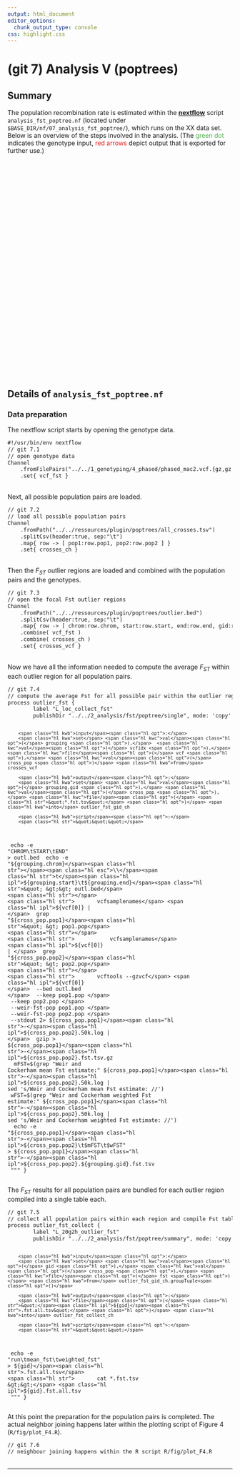 ```yaml
---
output: html_document
editor_options:
  chunk_output_type: console
css: highlight.css
---
```







# (git 7) Analysis V (poptrees)

## Summary

The population recombination rate is estimated within the [**nextflow**](https://www.nextflow.io/) script `analysis_fst_poptree.nf` (located under `$BASE_DIR/nf/07_analysis_fst_poptree/`), which runs on the XX data set.
Below is an overview of the steps involved in the analysis.
(The <span style="color:#4DAF4A">green dot</span> indicates the genotype input, <span style="color:#E41A1C">red arrows</span> depict output that is exported for further use.)

<div style="max-width:500px; margin:auto;">
<!--html_preserve--><div id="htmlwidget-3a09e045c421c22302cb" style="width:672px;height:480px;" class="girafe html-widget"></div>
<script type="application/json" data-for="htmlwidget-3a09e045c421c22302cb">{"x":{"html":"<?xml version=\"1.0\" encoding=\"UTF-8\"?>\n<svg xmlns=\"http://www.w3.org/2000/svg\" xmlns:xlink=\"http://www.w3.org/1999/xlink\" id=\"svg_dfe89008-292b-44b5-90fe-73cbe2a5992d\" viewBox=\"0 0 864.00 648.00\">\n  <g>\n    <defs>\n      <clipPath id=\"svg_dfe89008-292b-44b5-90fe-73cbe2a5992d_cl_1\">\n        <rect x=\"0.00\" y=\"0.00\" width=\"864.00\" height=\"648.00\"/>\n      <\/clipPath>\n    <\/defs>\n    <rect x=\"0.00\" y=\"0.00\" width=\"864.00\" height=\"648.00\" id=\"svg_dfe89008-292b-44b5-90fe-73cbe2a5992d_el_1\" clip-path=\"url(#svg_dfe89008-292b-44b5-90fe-73cbe2a5992d_cl_1)\" fill=\"#FFFFFF\" fill-opacity=\"1\" stroke-width=\"0.75\" stroke=\"#FFFFFF\" stroke-opacity=\"1\" stroke-linejoin=\"round\" stroke-linecap=\"round\"/>\n    <defs>\n      <clipPath id=\"svg_dfe89008-292b-44b5-90fe-73cbe2a5992d_cl_2\">\n        <rect x=\"0.00\" y=\"0.00\" width=\"864.00\" height=\"648.00\"/>\n      <\/clipPath>\n    <\/defs>\n    <g clip-path=\"url(#svg_dfe89008-292b-44b5-90fe-73cbe2a5992d_cl_2)\">\n      <text x=\"327.63\" y=\"433.35\" id=\"svg_dfe89008-292b-44b5-90fe-73cbe2a5992d_el_2\" font-size=\"225.00pt\" font-weight=\"bold\" fill=\"#E0E0E0\" fill-opacity=\"1\" font-family=\"DejaVu Sans\">7<\/text>\n    <\/g>\n    <polyline points=\"81.43,342.65 81.58,342.68 82.90,342.99 84.21,343.30 85.53,343.60 86.85,343.91 88.17,344.22 89.49,344.53 90.81,344.84 92.12,345.14 93.44,345.45 94.76,345.76 96.08,346.07 97.40,346.37 98.71,346.68 100.03,346.99 101.35,347.30 102.67,347.61 103.99,347.91 105.30,348.22 106.62,348.53 107.94,348.84 109.26,349.15 110.58,349.45 111.90,349.76 113.21,350.07 114.53,350.38 115.85,350.68 117.17,350.99 118.49,351.30 119.80,351.61 121.12,351.92 122.44,352.22 123.76,352.53 125.08,352.84 126.40,353.15 127.71,353.46 129.03,353.76 130.35,354.07 131.67,354.38 132.99,354.69 134.30,354.99 135.62,355.30 136.94,355.61 138.26,355.92 139.58,356.23 140.89,356.53 142.21,356.84 143.53,357.15 144.85,357.46 146.17,357.76 147.49,358.07 148.80,358.38 150.12,358.69 151.44,359.00 152.76,359.30 154.08,359.61 155.39,359.92 156.71,360.23 158.03,360.54 159.35,360.84 160.67,361.15 161.99,361.46 163.30,361.77 164.62,362.07 165.94,362.38 167.26,362.69 168.58,363.00 169.89,363.31 171.21,363.61 172.53,363.92 173.85,364.23 175.17,364.54 176.48,364.85 177.80,365.15 179.12,365.46 180.44,365.77 181.76,366.08 183.08,366.38 184.39,366.69 185.71,367.00 187.03,367.31 188.35,367.62 189.67,367.92 190.98,368.23 192.30,368.54 193.62,368.85 194.94,369.15 196.26,369.46 196.40,369.50\" id=\"svg_dfe89008-292b-44b5-90fe-73cbe2a5992d_el_3\" clip-path=\"url(#svg_dfe89008-292b-44b5-90fe-73cbe2a5992d_cl_2)\" fill=\"none\" stroke-width=\"1.06698\" stroke=\"#000000\" stroke-opacity=\"1\" stroke-linejoin=\"round\" stroke-linecap=\"butt\"/>\n    <polygon points=\"194.50,370.08 196.40,369.50 194.95,368.13\" id=\"svg_dfe89008-292b-44b5-90fe-73cbe2a5992d_el_4\" clip-path=\"url(#svg_dfe89008-292b-44b5-90fe-73cbe2a5992d_cl_2)\" fill=\"#000000\" fill-opacity=\"1\" stroke-width=\"1.06698\" stroke=\"#000000\" stroke-opacity=\"1\" stroke-linejoin=\"round\" stroke-linecap=\"butt\"/>\n    <polyline points=\"454.93,321.53 456.10,321.63 457.40,321.74 458.71,321.85 460.01,321.96 461.31,322.07 462.61,322.18 463.91,322.30 465.21,322.41 466.52,322.52 467.82,322.63 469.12,322.74 470.42,322.85 471.72,322.96 473.02,323.07 474.32,323.18 475.63,323.29 476.93,323.40 478.23,323.51 479.53,323.62 480.83,323.73 482.13,323.84 483.44,323.95 484.74,324.07 486.04,324.18 487.34,324.29 488.64,324.40 489.94,324.51 491.25,324.62 492.55,324.73 493.85,324.84 495.15,324.95 496.45,325.06 497.75,325.17 499.06,325.28 500.36,325.39 501.66,325.50 502.96,325.61 504.26,325.72 505.56,325.83 506.87,325.95 508.17,326.06 509.47,326.17 510.77,326.28 512.07,326.39 513.37,326.50 514.68,326.61 515.98,326.72 517.28,326.83 518.58,326.94 519.88,327.05 521.18,327.16 522.49,327.27 523.79,327.38 525.09,327.49 526.39,327.60 527.69,327.72 528.99,327.83 530.30,327.94 531.60,328.05 532.90,328.16 534.20,328.27 535.50,328.38 536.80,328.49 538.11,328.60 539.41,328.71 540.71,328.82 542.01,328.93 543.31,329.04 544.61,329.15 545.92,329.26 547.22,329.37 548.52,329.49 549.82,329.60 551.12,329.71 552.42,329.82 553.73,329.93 555.03,330.04 556.33,330.15 557.63,330.26 558.93,330.37 560.23,330.48 561.54,330.59 562.84,330.70 564.14,330.81 565.44,330.92 566.74,331.03 567.91,331.13\" id=\"svg_dfe89008-292b-44b5-90fe-73cbe2a5992d_el_5\" clip-path=\"url(#svg_dfe89008-292b-44b5-90fe-73cbe2a5992d_cl_2)\" fill=\"none\" stroke-width=\"1.06698\" stroke=\"#E41A1C\" stroke-opacity=\"1\" stroke-linejoin=\"round\" stroke-linecap=\"butt\"/>\n    <polygon points=\"566.11,331.98 567.91,331.13 566.28,329.99\" id=\"svg_dfe89008-292b-44b5-90fe-73cbe2a5992d_el_6\" clip-path=\"url(#svg_dfe89008-292b-44b5-90fe-73cbe2a5992d_cl_2)\" fill=\"#E41A1C\" fill-opacity=\"1\" stroke-width=\"1.06698\" stroke=\"#E41A1C\" stroke-opacity=\"1\" stroke-linejoin=\"round\" stroke-linecap=\"butt\"/>\n    <polyline points=\"583.80,332.36 584.72,332.42 585.99,332.51 587.25,332.60 588.52,332.68 589.79,332.77 591.05,332.86 592.32,332.95 593.59,333.04 594.85,333.12 596.12,333.21 597.39,333.30 598.65,333.39 599.92,333.47 601.19,333.56 602.45,333.65 603.72,333.74 604.98,333.82 606.25,333.91 607.52,334.00 608.78,334.09 610.05,334.18 611.32,334.26 612.58,334.35 613.85,334.44 615.12,334.53 616.38,334.61 617.65,334.70 618.92,334.79 620.18,334.88 621.45,334.96 622.72,335.05 623.98,335.14 625.25,335.23 626.52,335.31 627.78,335.40 629.05,335.49 630.32,335.58 631.58,335.67 632.85,335.75 634.12,335.84 635.38,335.93 636.65,336.02 637.92,336.10 639.18,336.19 640.45,336.28 641.72,336.37 642.98,336.45 644.25,336.54 645.52,336.63 646.78,336.72 648.05,336.81 649.32,336.89 650.58,336.98 651.85,337.07 653.11,337.16 654.38,337.24 655.65,337.33 656.91,337.42 658.18,337.51 659.45,337.59 660.71,337.68 661.98,337.77 663.25,337.86 664.51,337.94 665.78,338.03 667.05,338.12 668.31,338.21 669.58,338.30 670.85,338.38 672.11,338.47 673.38,338.56 674.65,338.65 675.91,338.73 677.18,338.82 678.45,338.91 679.71,339.00 680.98,339.08 682.25,339.17 683.51,339.26 684.78,339.35 686.05,339.44 687.31,339.52 688.58,339.61 689.85,339.70 691.11,339.79 692.38,339.87 693.29,339.94\" id=\"svg_dfe89008-292b-44b5-90fe-73cbe2a5992d_el_7\" clip-path=\"url(#svg_dfe89008-292b-44b5-90fe-73cbe2a5992d_cl_2)\" fill=\"none\" stroke-width=\"1.06698\" stroke=\"#000000\" stroke-opacity=\"1\" stroke-linejoin=\"round\" stroke-linecap=\"butt\"/>\n    <polygon points=\"691.50,340.81 693.29,339.94 691.64,338.82\" id=\"svg_dfe89008-292b-44b5-90fe-73cbe2a5992d_el_8\" clip-path=\"url(#svg_dfe89008-292b-44b5-90fe-73cbe2a5992d_cl_2)\" fill=\"#000000\" fill-opacity=\"1\" stroke-width=\"1.06698\" stroke=\"#000000\" stroke-opacity=\"1\" stroke-linejoin=\"round\" stroke-linecap=\"butt\"/>\n    <polyline points=\"709.20,340.97 709.98,341.02 711.22,341.10 712.47,341.17 713.72,341.25 714.97,341.33 716.21,341.40 717.46,341.48 718.71,341.56 719.95,341.63 721.20,341.71 722.45,341.78 723.70,341.86 724.94,341.94 726.19,342.01 727.44,342.09 728.69,342.17 729.93,342.24 731.18,342.32 732.43,342.39 733.67,342.47 734.92,342.55 736.17,342.62 737.42,342.70 738.66,342.78 739.91,342.85 741.16,342.93 742.41,343.00 743.65,343.08 744.90,343.16 746.15,343.23 747.39,343.31 748.64,343.39 749.89,343.46 751.14,343.54 752.38,343.61 753.63,343.69 754.88,343.77 756.13,343.84 757.37,343.92 758.62,344.00 759.87,344.07 761.12,344.15 762.36,344.22 763.61,344.30 764.86,344.38 766.10,344.45 767.35,344.53 768.60,344.61 769.85,344.68 771.09,344.76 772.34,344.83 773.59,344.91 774.84,344.99 776.08,345.06 777.33,345.14 778.58,345.22 779.82,345.29 781.07,345.37 782.32,345.45 783.57,345.52 784.81,345.60 786.06,345.67 787.31,345.75 788.56,345.83 789.80,345.90 791.05,345.98 792.30,346.06 793.54,346.13 794.79,346.21 796.04,346.28 797.29,346.36 798.53,346.44 799.78,346.51 801.03,346.59 802.28,346.67 803.52,346.74 804.77,346.82 806.02,346.89 807.27,346.97 808.51,347.05 809.76,347.12 811.01,347.20 812.25,347.28 813.50,347.35 814.75,347.43 816.00,347.50 816.77,347.55\" id=\"svg_dfe89008-292b-44b5-90fe-73cbe2a5992d_el_9\" clip-path=\"url(#svg_dfe89008-292b-44b5-90fe-73cbe2a5992d_cl_2)\" fill=\"none\" stroke-width=\"1.06698\" stroke=\"#E41A1C\" stroke-opacity=\"1\" stroke-linejoin=\"round\" stroke-linecap=\"butt\"/>\n    <polygon points=\"814.99,348.44 816.77,347.55 815.11,346.45\" id=\"svg_dfe89008-292b-44b5-90fe-73cbe2a5992d_el_10\" clip-path=\"url(#svg_dfe89008-292b-44b5-90fe-73cbe2a5992d_cl_2)\" fill=\"#E41A1C\" fill-opacity=\"1\" stroke-width=\"1.06698\" stroke=\"#E41A1C\" stroke-opacity=\"1\" stroke-linejoin=\"round\" stroke-linecap=\"butt\"/>\n    <polyline points=\"215.40,36.82 215.59,37.28 215.95,38.15 216.31,39.02 216.67,39.89 217.03,40.76 217.39,41.63 217.75,42.50 218.11,43.37 218.47,44.23 218.83,45.10 219.19,45.97 219.55,46.84 219.91,47.71 220.27,48.58 220.63,49.45 220.99,50.32 221.35,51.19 221.71,52.06 222.07,52.93 222.43,53.80 222.79,54.67 223.15,55.54 223.50,56.41 223.86,57.28 224.22,58.15 224.58,59.02 224.94,59.88 225.30,60.75 225.66,61.62 226.02,62.49 226.38,63.36 226.74,64.23 227.10,65.10 227.46,65.97 227.82,66.84 228.18,67.71 228.54,68.58 228.90,69.45 229.26,70.32 229.62,71.19 229.98,72.06 230.34,72.93 230.70,73.80 231.06,74.66 231.42,75.53 231.78,76.40 232.14,77.27 232.50,78.14 232.86,79.01 233.22,79.88 233.58,80.75 233.94,81.62 234.30,82.49 234.65,83.36 235.01,84.23 235.37,85.10 235.73,85.97 236.09,86.84 236.45,87.71 236.81,88.58 237.17,89.45 237.53,90.31 237.89,91.18 238.25,92.05 238.61,92.92 238.97,93.79 239.33,94.66 239.69,95.53 240.05,96.40 240.41,97.27 240.77,98.14 241.13,99.01 241.49,99.88 241.85,100.75 242.21,101.62 242.57,102.49 242.93,103.36 243.29,104.23 243.65,105.10 244.01,105.96 244.37,106.83 244.73,107.70 244.92,108.16\" id=\"svg_dfe89008-292b-44b5-90fe-73cbe2a5992d_el_11\" clip-path=\"url(#svg_dfe89008-292b-44b5-90fe-73cbe2a5992d_cl_2)\" fill=\"none\" stroke-width=\"1.06698\" stroke=\"#000000\" stroke-opacity=\"1\" stroke-linejoin=\"round\" stroke-linecap=\"butt\"/>\n    <polygon points=\"243.34,106.95 244.92,108.16 245.18,106.19\" id=\"svg_dfe89008-292b-44b5-90fe-73cbe2a5992d_el_12\" clip-path=\"url(#svg_dfe89008-292b-44b5-90fe-73cbe2a5992d_cl_2)\" fill=\"#000000\" fill-opacity=\"1\" stroke-width=\"1.06698\" stroke=\"#000000\" stroke-opacity=\"1\" stroke-linejoin=\"round\" stroke-linecap=\"butt\"/>\n    <polyline points=\"250.68,123.02 250.93,123.71 251.26,124.62 251.59,125.53 251.92,126.44 252.25,127.35 252.58,128.26 252.91,129.17 253.24,130.08 253.57,130.99 253.90,131.90 254.23,132.81 254.56,133.72 254.88,134.63 255.21,135.54 255.54,136.45 255.87,137.35 256.20,138.26 256.53,139.17 256.86,140.08 257.19,140.99 257.52,141.90 257.85,142.81 258.18,143.72 258.51,144.63 258.84,145.54 259.17,146.45 259.50,147.36 259.83,148.27 260.16,149.18 260.49,150.09 260.82,151.00 261.15,151.91 261.48,152.82 261.81,153.72 262.14,154.63 262.47,155.54 262.80,156.45 263.13,157.36 263.46,158.27 263.78,159.18 264.11,160.09 264.44,161.00 264.77,161.91 265.10,162.82 265.43,163.73 265.76,164.64 266.09,165.55 266.42,166.46 266.75,167.37 267.08,168.28 267.41,169.19 267.74,170.09 268.07,171.00 268.40,171.91 268.73,172.82 269.06,173.73 269.39,174.64 269.72,175.55 270.05,176.46 270.38,177.37 270.71,178.28 271.04,179.19 271.37,180.10 271.70,181.01 272.03,181.92 272.35,182.83 272.68,183.74 273.01,184.65 273.34,185.56 273.67,186.46 274.00,187.37 274.33,188.28 274.66,189.19 274.99,190.10 275.32,191.01 275.65,191.92 275.98,192.83 276.31,193.74 276.64,194.65 276.97,195.56 277.30,196.47 277.63,197.38 277.88,198.07\" id=\"svg_dfe89008-292b-44b5-90fe-73cbe2a5992d_el_13\" clip-path=\"url(#svg_dfe89008-292b-44b5-90fe-73cbe2a5992d_cl_2)\" fill=\"none\" stroke-width=\"1.06698\" stroke=\"#000000\" stroke-opacity=\"1\" stroke-linejoin=\"round\" stroke-linecap=\"butt\"/>\n    <polygon points=\"276.35,196.79 277.88,198.07 278.23,196.11\" id=\"svg_dfe89008-292b-44b5-90fe-73cbe2a5992d_el_14\" clip-path=\"url(#svg_dfe89008-292b-44b5-90fe-73cbe2a5992d_cl_2)\" fill=\"#000000\" fill-opacity=\"1\" stroke-width=\"1.06698\" stroke=\"#000000\" stroke-opacity=\"1\" stroke-linejoin=\"round\" stroke-linecap=\"butt\"/>\n    <polyline points=\"282.94,213.18 283.02,213.46 283.32,214.44 283.63,215.43 283.93,216.42 284.23,217.40 284.54,218.39 284.84,219.38 285.14,220.36 285.45,221.35 285.75,222.34 286.05,223.32 286.36,224.31 286.66,225.30 286.96,226.28 287.27,227.27 287.57,228.26 287.87,229.24 288.18,230.23 288.48,231.22 288.78,232.20 289.09,233.19 289.39,234.18 289.69,235.16 290.00,236.15 290.30,237.14 290.60,238.12 290.91,239.11 291.21,240.10 291.51,241.08 291.82,242.07 292.12,243.06 292.42,244.04 292.73,245.03 293.03,246.02 293.33,247.00 293.64,247.99 293.94,248.98 294.24,249.96 294.54,250.95 294.85,251.94 295.15,252.92 295.45,253.91 295.76,254.90 296.06,255.88 296.36,256.87 296.67,257.86 296.97,258.84 297.27,259.83 297.58,260.82 297.88,261.80 298.18,262.79 298.49,263.77 298.79,264.76 299.09,265.75 299.40,266.73 299.70,267.72 300.00,268.71 300.31,269.69 300.61,270.68 300.91,271.67 301.22,272.65 301.52,273.64 301.82,274.63 302.13,275.61 302.43,276.60 302.73,277.59 303.04,278.57 303.34,279.56 303.64,280.55 303.95,281.53 304.25,282.52 304.55,283.51 304.86,284.49 305.16,285.48 305.46,286.47 305.77,287.45 306.07,288.44 306.37,289.43 306.68,290.41 306.98,291.40 307.28,292.39 307.58,293.37 307.89,294.36 308.19,295.35 308.28,295.62\" id=\"svg_dfe89008-292b-44b5-90fe-73cbe2a5992d_el_15\" clip-path=\"url(#svg_dfe89008-292b-44b5-90fe-73cbe2a5992d_cl_2)\" fill=\"none\" stroke-width=\"1.06698\" stroke=\"#000000\" stroke-opacity=\"1\" stroke-linejoin=\"round\" stroke-linecap=\"butt\"/>\n    <polygon points=\"306.82,294.27 308.28,295.62 308.72,293.68\" id=\"svg_dfe89008-292b-44b5-90fe-73cbe2a5992d_el_16\" clip-path=\"url(#svg_dfe89008-292b-44b5-90fe-73cbe2a5992d_cl_2)\" fill=\"#000000\" fill-opacity=\"1\" stroke-width=\"1.06698\" stroke=\"#000000\" stroke-opacity=\"1\" stroke-linejoin=\"round\" stroke-linecap=\"butt\"/>\n    <polyline points=\"44.80,612.80 44.97,612.62 45.68,611.88 46.40,611.14 47.11,610.40 47.82,609.66 48.53,608.92 49.24,608.17 49.96,607.43 50.67,606.69 51.38,605.95 52.09,605.21 52.81,604.47 53.52,603.73 54.23,602.99 54.94,602.25 55.65,601.51 56.37,600.77 57.08,600.03 57.79,599.29 58.50,598.54 59.22,597.80 59.93,597.06 60.64,596.32 61.35,595.58 62.06,594.84 62.78,594.10 63.49,593.36 64.20,592.62 64.91,591.88 65.63,591.14 66.34,590.40 67.05,589.65 67.76,588.91 68.47,588.17 69.19,587.43 69.90,586.69 70.61,585.95 71.32,585.21 72.04,584.47 72.75,583.73 73.46,582.99 74.17,582.25 74.88,581.51 75.60,580.77 76.31,580.02 77.02,579.28 77.73,578.54 78.45,577.80 79.16,577.06 79.87,576.32 80.58,575.58 81.29,574.84 82.01,574.10 82.72,573.36 83.43,572.62 84.14,571.88 84.86,571.14 85.57,570.39 86.28,569.65 86.99,568.91 87.70,568.17 88.42,567.43 89.13,566.69 89.84,565.95 90.55,565.21 91.27,564.47 91.98,563.73 92.69,562.99 93.40,562.25 94.11,561.51 94.83,560.76 95.54,560.02 96.25,559.28 96.96,558.54 97.68,557.80 98.39,557.06 99.10,556.32 99.81,555.58 100.52,554.84 101.24,554.10 101.95,553.36 102.66,552.62 103.37,551.87 104.09,551.13 104.26,550.95\" id=\"svg_dfe89008-292b-44b5-90fe-73cbe2a5992d_el_17\" clip-path=\"url(#svg_dfe89008-292b-44b5-90fe-73cbe2a5992d_cl_2)\" fill=\"none\" stroke-width=\"1.06698\" stroke=\"#000000\" stroke-opacity=\"1\" stroke-linejoin=\"round\" stroke-linecap=\"butt\"/>\n    <polygon points=\"103.78,552.89 104.26,550.95 102.35,551.51\" id=\"svg_dfe89008-292b-44b5-90fe-73cbe2a5992d_el_18\" clip-path=\"url(#svg_dfe89008-292b-44b5-90fe-73cbe2a5992d_cl_2)\" fill=\"#000000\" fill-opacity=\"1\" stroke-width=\"1.06698\" stroke=\"#000000\" stroke-opacity=\"1\" stroke-linejoin=\"round\" stroke-linecap=\"butt\"/>\n    <polyline points=\"114.65,538.89 114.77,538.73 115.40,537.92 116.02,537.11 116.64,536.30 117.27,535.49 117.89,534.68 118.51,533.87 119.14,533.06 119.76,532.25 120.39,531.45 121.01,530.64 121.63,529.83 122.26,529.02 122.88,528.21 123.50,527.40 124.13,526.59 124.75,525.78 125.38,524.97 126.00,524.16 126.62,523.35 127.25,522.54 127.87,521.73 128.49,520.92 129.12,520.11 129.74,519.30 130.36,518.49 130.99,517.68 131.61,516.87 132.24,516.06 132.86,515.25 133.48,514.44 134.11,513.64 134.73,512.83 135.35,512.02 135.98,511.21 136.60,510.40 137.22,509.59 137.85,508.78 138.47,507.97 139.10,507.16 139.72,506.35 140.34,505.54 140.97,504.73 141.59,503.92 142.21,503.11 142.84,502.30 143.46,501.49 144.08,500.68 144.71,499.87 145.33,499.06 145.96,498.25 146.58,497.44 147.20,496.63 147.83,495.83 148.45,495.02 149.07,494.21 149.70,493.40 150.32,492.59 150.95,491.78 151.57,490.97 152.19,490.16 152.82,489.35 153.44,488.54 154.06,487.73 154.69,486.92 155.31,486.11 155.93,485.30 156.56,484.49 157.18,483.68 157.81,482.87 158.43,482.06 159.05,481.25 159.68,480.44 160.30,479.63 160.92,478.82 161.55,478.02 162.17,477.21 162.79,476.40 163.42,475.59 164.04,474.78 164.67,473.97 165.29,473.16 165.91,472.35 166.54,471.54 166.66,471.38\" id=\"svg_dfe89008-292b-44b5-90fe-73cbe2a5992d_el_19\" clip-path=\"url(#svg_dfe89008-292b-44b5-90fe-73cbe2a5992d_cl_2)\" fill=\"none\" stroke-width=\"1.06698\" stroke=\"#000000\" stroke-opacity=\"1\" stroke-linejoin=\"round\" stroke-linecap=\"butt\"/>\n    <polygon points=\"166.40,473.35 166.66,471.38 164.82,472.14\" id=\"svg_dfe89008-292b-44b5-90fe-73cbe2a5992d_el_20\" clip-path=\"url(#svg_dfe89008-292b-44b5-90fe-73cbe2a5992d_cl_2)\" fill=\"#000000\" fill-opacity=\"1\" stroke-width=\"1.06698\" stroke=\"#000000\" stroke-opacity=\"1\" stroke-linejoin=\"round\" stroke-linecap=\"butt\"/>\n    <polyline points=\"174.15,457.54 174.16,457.49 174.49,456.54 174.82,455.59 175.15,454.65 175.48,453.70 175.81,452.75 176.14,451.80 176.47,450.86 176.80,449.91 177.13,448.96 177.46,448.02 177.79,447.07 178.12,446.12 178.45,445.18 178.78,444.23 179.11,443.28 179.44,442.33 179.77,441.39 180.10,440.44 180.43,439.49 180.76,438.55 181.09,437.60 181.42,436.65 181.75,435.71 182.08,434.76 182.41,433.81 182.74,432.86 183.07,431.92 183.39,430.97 183.72,430.02 184.05,429.08 184.38,428.13 184.71,427.18 185.04,426.24 185.37,425.29 185.70,424.34 186.03,423.39 186.36,422.45 186.69,421.50 187.02,420.55 187.35,419.61 187.68,418.66 188.01,417.71 188.34,416.77 188.67,415.82 189.00,414.87 189.33,413.92 189.66,412.98 189.99,412.03 190.32,411.08 190.65,410.14 190.98,409.19 191.31,408.24 191.64,407.30 191.97,406.35 192.30,405.40 192.63,404.45 192.96,403.51 193.29,402.56 193.62,401.61 193.95,400.67 194.27,399.72 194.60,398.77 194.93,397.83 195.26,396.88 195.59,395.93 195.92,394.98 196.25,394.04 196.58,393.09 196.91,392.14 197.24,391.20 197.57,390.25 197.90,389.30 198.23,388.36 198.56,387.41 198.89,386.46 199.22,385.51 199.55,384.57 199.88,383.62 200.21,382.67 200.54,381.73 200.87,380.78 201.20,379.83 201.53,378.89 201.55,378.84\" id=\"svg_dfe89008-292b-44b5-90fe-73cbe2a5992d_el_21\" clip-path=\"url(#svg_dfe89008-292b-44b5-90fe-73cbe2a5992d_cl_2)\" fill=\"none\" stroke-width=\"1.06698\" stroke=\"#000000\" stroke-opacity=\"1\" stroke-linejoin=\"round\" stroke-linecap=\"butt\"/>\n    <polygon points=\"201.92,380.79 201.55,378.84 200.04,380.14\" id=\"svg_dfe89008-292b-44b5-90fe-73cbe2a5992d_el_22\" clip-path=\"url(#svg_dfe89008-292b-44b5-90fe-73cbe2a5992d_cl_2)\" fill=\"#000000\" fill-opacity=\"1\" stroke-width=\"1.06698\" stroke=\"#000000\" stroke-opacity=\"1\" stroke-linejoin=\"round\" stroke-linecap=\"butt\"/>\n    <polyline points=\"210.88,367.02 211.69,366.50 212.77,365.81 213.84,365.12 214.92,364.43 215.99,363.75 217.07,363.06 218.14,362.37 219.22,361.68 220.29,361.00 221.37,360.31 222.45,359.62 223.52,358.93 224.60,358.25 225.67,357.56 226.75,356.87 227.82,356.18 228.90,355.50 229.97,354.81 231.05,354.12 232.12,353.43 233.20,352.75 234.27,352.06 235.35,351.37 236.42,350.68 237.50,350.00 238.57,349.31 239.65,348.62 240.72,347.93 241.80,347.25 242.88,346.56 243.95,345.87 245.03,345.18 246.10,344.49 247.18,343.81 248.25,343.12 249.33,342.43 250.40,341.74 251.48,341.06 252.55,340.37 253.63,339.68 254.70,338.99 255.78,338.31 256.85,337.62 257.93,336.93 259.00,336.24 260.08,335.56 261.15,334.87 262.23,334.18 263.31,333.49 264.38,332.81 265.46,332.12 266.53,331.43 267.61,330.74 268.68,330.06 269.76,329.37 270.83,328.68 271.91,327.99 272.98,327.31 274.06,326.62 275.13,325.93 276.21,325.24 277.28,324.56 278.36,323.87 279.43,323.18 280.51,322.49 281.59,321.81 282.66,321.12 283.74,320.43 284.81,319.74 285.89,319.05 286.96,318.37 288.04,317.68 289.11,316.99 290.19,316.30 291.26,315.62 292.34,314.93 293.41,314.24 294.49,313.55 295.56,312.87 296.64,312.18 297.71,311.49 298.79,310.80 299.86,310.12 300.94,309.43 302.02,308.74 303.09,308.05 303.90,307.53\" id=\"svg_dfe89008-292b-44b5-90fe-73cbe2a5992d_el_23\" clip-path=\"url(#svg_dfe89008-292b-44b5-90fe-73cbe2a5992d_cl_2)\" fill=\"none\" stroke-width=\"1.06698\" stroke=\"#000000\" stroke-opacity=\"1\" stroke-linejoin=\"round\" stroke-linecap=\"butt\"/>\n    <polygon points=\"302.99,309.30 303.90,307.53 301.91,307.62\" id=\"svg_dfe89008-292b-44b5-90fe-73cbe2a5992d_el_24\" clip-path=\"url(#svg_dfe89008-292b-44b5-90fe-73cbe2a5992d_cl_2)\" fill=\"#000000\" fill-opacity=\"1\" stroke-width=\"1.06698\" stroke=\"#000000\" stroke-opacity=\"1\" stroke-linejoin=\"round\" stroke-linecap=\"butt\"/>\n    <polyline points=\"318.52,304.26 318.88,304.31 320.26,304.49 321.64,304.66 323.01,304.84 324.39,305.02 325.77,305.20 327.15,305.38 328.52,305.55 329.90,305.73 331.28,305.91 332.66,306.09 334.03,306.27 335.41,306.44 336.79,306.62 338.17,306.80 339.54,306.98 340.92,307.16 342.30,307.33 343.68,307.51 345.05,307.69 346.43,307.87 347.81,308.05 349.19,308.22 350.56,308.40 351.94,308.58 353.32,308.76 354.70,308.93 356.08,309.11 357.45,309.29 358.83,309.47 360.21,309.65 361.59,309.82 362.96,310.00 364.34,310.18 365.72,310.36 367.10,310.54 368.47,310.71 369.85,310.89 371.23,311.07 372.61,311.25 373.98,311.43 375.36,311.60 376.74,311.78 378.12,311.96 379.49,312.14 380.87,312.32 382.25,312.49 383.63,312.67 385.00,312.85 386.38,313.03 387.76,313.21 389.14,313.38 390.51,313.56 391.89,313.74 393.27,313.92 394.65,314.10 396.02,314.27 397.40,314.45 398.78,314.63 400.16,314.81 401.53,314.99 402.91,315.16 404.29,315.34 405.67,315.52 407.04,315.70 408.42,315.87 409.80,316.05 411.18,316.23 412.55,316.41 413.93,316.59 415.31,316.76 416.69,316.94 418.06,317.12 419.44,317.30 420.82,317.48 422.20,317.65 423.57,317.83 424.95,318.01 426.33,318.19 427.71,318.37 429.08,318.54 430.46,318.72 431.84,318.90 433.22,319.08 434.59,319.26 435.97,319.43 437.35,319.61 438.73,319.79 439.09,319.84\" id=\"svg_dfe89008-292b-44b5-90fe-73cbe2a5992d_el_25\" clip-path=\"url(#svg_dfe89008-292b-44b5-90fe-73cbe2a5992d_cl_2)\" fill=\"none\" stroke-width=\"1.06698\" stroke=\"#000000\" stroke-opacity=\"1\" stroke-linejoin=\"round\" stroke-linecap=\"butt\"/>\n    <polygon points=\"437.25,320.60 439.09,319.84 437.50,318.63\" id=\"svg_dfe89008-292b-44b5-90fe-73cbe2a5992d_el_26\" clip-path=\"url(#svg_dfe89008-292b-44b5-90fe-73cbe2a5992d_cl_2)\" fill=\"#000000\" fill-opacity=\"1\" stroke-width=\"1.06698\" stroke=\"#000000\" stroke-opacity=\"1\" stroke-linejoin=\"round\" stroke-linecap=\"butt\"/>\n    <g clip-path=\"url(#svg_dfe89008-292b-44b5-90fe-73cbe2a5992d_cl_2)\">\n      <text transform=\"translate(122.76,349.15) rotate(-347)\" id=\"svg_dfe89008-292b-44b5-90fe-73cbe2a5992d_el_27\" font-size=\"8.28pt\" font-family=\"DejaVu Sans\">vcf_fst<\/text>\n    <\/g>\n    <g clip-path=\"url(#svg_dfe89008-292b-44b5-90fe-73cbe2a5992d_cl_2)\">\n      <text transform=\"translate(464.40,319.26) rotate(-355)\" id=\"svg_dfe89008-292b-44b5-90fe-73cbe2a5992d_el_28\" font-size=\"8.28pt\" font-family=\"DejaVu Sans\">outlier_fst_gid_ch<\/text>\n    <\/g>\n    <g clip-path=\"url(#svg_dfe89008-292b-44b5-90fe-73cbe2a5992d_cl_2)\">\n      <text transform=\"translate(706.26,337.73) rotate(-357)\" id=\"svg_dfe89008-292b-44b5-90fe-73cbe2a5992d_el_29\" font-size=\"8.28pt\" font-family=\"DejaVu Sans\">outlier_fst_collect_ch<\/text>\n    <\/g>\n    <g clip-path=\"url(#svg_dfe89008-292b-44b5-90fe-73cbe2a5992d_cl_2)\">\n      <text transform=\"translate(289.87,225.32) rotate(-287)\" id=\"svg_dfe89008-292b-44b5-90fe-73cbe2a5992d_el_30\" font-size=\"8.28pt\" font-family=\"DejaVu Sans\">crosses_ch<\/text>\n    <\/g>\n    <g clip-path=\"url(#svg_dfe89008-292b-44b5-90fe-73cbe2a5992d_cl_2)\">\n      <text transform=\"translate(348.44,305.04) rotate(-353)\" id=\"svg_dfe89008-292b-44b5-90fe-73cbe2a5992d_el_31\" font-size=\"8.28pt\" font-family=\"DejaVu Sans\">crosses_vcf<\/text>\n    <\/g>\n    <circle cx=\"73.67\" cy=\"340.83\" r=\"3.47pt\" id=\"svg_dfe89008-292b-44b5-90fe-73cbe2a5992d_el_32\" clip-path=\"url(#svg_dfe89008-292b-44b5-90fe-73cbe2a5992d_cl_2)\" fill=\"none\" stroke-width=\"0.708661\" stroke=\"#4DAF4A\" stroke-opacity=\"1\" stroke-linejoin=\"round\" stroke-linecap=\"round\"/>\n    <circle cx=\"212.35\" cy=\"29.45\" r=\"3.47pt\" id=\"svg_dfe89008-292b-44b5-90fe-73cbe2a5992d_el_33\" clip-path=\"url(#svg_dfe89008-292b-44b5-90fe-73cbe2a5992d_cl_2)\" fill=\"none\" stroke-width=\"0.708661\" stroke=\"#000000\" stroke-opacity=\"1\" stroke-linejoin=\"round\" stroke-linecap=\"round\"/>\n    <circle cx=\"575.85\" cy=\"331.81\" r=\"3.47pt\" id=\"svg_dfe89008-292b-44b5-90fe-73cbe2a5992d_el_34\" clip-path=\"url(#svg_dfe89008-292b-44b5-90fe-73cbe2a5992d_cl_2)\" fill=\"none\" stroke-width=\"0.708661\" stroke=\"#000000\" stroke-opacity=\"1\" stroke-linejoin=\"round\" stroke-linecap=\"round\"/>\n    <circle cx=\"701.24\" cy=\"340.49\" r=\"3.47pt\" id=\"svg_dfe89008-292b-44b5-90fe-73cbe2a5992d_el_35\" clip-path=\"url(#svg_dfe89008-292b-44b5-90fe-73cbe2a5992d_cl_2)\" fill=\"none\" stroke-width=\"0.708661\" stroke=\"#000000\" stroke-opacity=\"1\" stroke-linejoin=\"round\" stroke-linecap=\"round\"/>\n    <circle cx=\"824.73\" cy=\"348.04\" r=\"3.47pt\" id=\"svg_dfe89008-292b-44b5-90fe-73cbe2a5992d_el_36\" clip-path=\"url(#svg_dfe89008-292b-44b5-90fe-73cbe2a5992d_cl_2)\" fill=\"none\" stroke-width=\"0.708661\" stroke=\"#000000\" stroke-opacity=\"1\" stroke-linejoin=\"round\" stroke-linecap=\"round\"/>\n    <circle cx=\"247.96\" cy=\"115.53\" r=\"3.47pt\" id=\"svg_dfe89008-292b-44b5-90fe-73cbe2a5992d_el_37\" clip-path=\"url(#svg_dfe89008-292b-44b5-90fe-73cbe2a5992d_cl_2)\" fill=\"none\" stroke-width=\"0.708661\" stroke=\"#000000\" stroke-opacity=\"1\" stroke-linejoin=\"round\" stroke-linecap=\"round\"/>\n    <circle cx=\"280.60\" cy=\"205.56\" r=\"3.47pt\" id=\"svg_dfe89008-292b-44b5-90fe-73cbe2a5992d_el_38\" clip-path=\"url(#svg_dfe89008-292b-44b5-90fe-73cbe2a5992d_cl_2)\" fill=\"none\" stroke-width=\"0.708661\" stroke=\"#000000\" stroke-opacity=\"1\" stroke-linejoin=\"round\" stroke-linecap=\"round\"/>\n    <circle cx=\"39.27\" cy=\"618.55\" r=\"3.47pt\" id=\"svg_dfe89008-292b-44b5-90fe-73cbe2a5992d_el_39\" clip-path=\"url(#svg_dfe89008-292b-44b5-90fe-73cbe2a5992d_cl_2)\" fill=\"none\" stroke-width=\"0.708661\" stroke=\"#000000\" stroke-opacity=\"1\" stroke-linejoin=\"round\" stroke-linecap=\"round\"/>\n    <circle cx=\"109.78\" cy=\"545.21\" r=\"3.47pt\" id=\"svg_dfe89008-292b-44b5-90fe-73cbe2a5992d_el_40\" clip-path=\"url(#svg_dfe89008-292b-44b5-90fe-73cbe2a5992d_cl_2)\" fill=\"none\" stroke-width=\"0.708661\" stroke=\"#000000\" stroke-opacity=\"1\" stroke-linejoin=\"round\" stroke-linecap=\"round\"/>\n    <circle cx=\"171.53\" cy=\"465.06\" r=\"3.47pt\" id=\"svg_dfe89008-292b-44b5-90fe-73cbe2a5992d_el_41\" clip-path=\"url(#svg_dfe89008-292b-44b5-90fe-73cbe2a5992d_cl_2)\" fill=\"none\" stroke-width=\"0.708661\" stroke=\"#000000\" stroke-opacity=\"1\" stroke-linejoin=\"round\" stroke-linecap=\"round\"/>\n    <circle cx=\"204.17\" cy=\"371.31\" r=\"3.47pt\" id=\"svg_dfe89008-292b-44b5-90fe-73cbe2a5992d_el_42\" clip-path=\"url(#svg_dfe89008-292b-44b5-90fe-73cbe2a5992d_cl_2)\" fill=\"none\" stroke-width=\"0.708661\" stroke=\"#000000\" stroke-opacity=\"1\" stroke-linejoin=\"round\" stroke-linecap=\"round\"/>\n    <circle cx=\"310.62\" cy=\"303.24\" r=\"3.47pt\" id=\"svg_dfe89008-292b-44b5-90fe-73cbe2a5992d_el_43\" clip-path=\"url(#svg_dfe89008-292b-44b5-90fe-73cbe2a5992d_cl_2)\" fill=\"none\" stroke-width=\"0.708661\" stroke=\"#000000\" stroke-opacity=\"1\" stroke-linejoin=\"round\" stroke-linecap=\"round\"/>\n    <circle cx=\"446.99\" cy=\"320.86\" r=\"3.47pt\" id=\"svg_dfe89008-292b-44b5-90fe-73cbe2a5992d_el_44\" clip-path=\"url(#svg_dfe89008-292b-44b5-90fe-73cbe2a5992d_cl_2)\" fill=\"none\" stroke-width=\"0.708661\" stroke=\"#000000\" stroke-opacity=\"1\" stroke-linejoin=\"round\" stroke-linecap=\"round\"/>\n    <circle cx=\"73.67\" cy=\"340.83\" r=\"1.87pt\" id=\"svg_dfe89008-292b-44b5-90fe-73cbe2a5992d_el_45\" clip-path=\"url(#svg_dfe89008-292b-44b5-90fe-73cbe2a5992d_cl_2)\" fill=\"#4DAF4A\" fill-opacity=\"1\" stroke-width=\"0.708661\" stroke=\"#4DAF4A\" stroke-opacity=\"1\" stroke-linejoin=\"round\" stroke-linecap=\"round\" title=\"Channel.fromFilePairs\"/>\n    <circle cx=\"212.35\" cy=\"29.45\" r=\"1.87pt\" id=\"svg_dfe89008-292b-44b5-90fe-73cbe2a5992d_el_46\" clip-path=\"url(#svg_dfe89008-292b-44b5-90fe-73cbe2a5992d_cl_2)\" fill=\"#000000\" fill-opacity=\"1\" stroke-width=\"0.708661\" stroke=\"#000000\" stroke-opacity=\"1\" stroke-linejoin=\"round\" stroke-linecap=\"round\" title=\"Channel.fromPath\"/>\n    <circle cx=\"575.85\" cy=\"331.81\" r=\"1.87pt\" id=\"svg_dfe89008-292b-44b5-90fe-73cbe2a5992d_el_47\" clip-path=\"url(#svg_dfe89008-292b-44b5-90fe-73cbe2a5992d_cl_2)\" fill=\"#000000\" fill-opacity=\"1\" stroke-width=\"0.708661\" stroke=\"#000000\" stroke-opacity=\"1\" stroke-linejoin=\"round\" stroke-linecap=\"round\" title=\"groupTuple\"/>\n    <circle cx=\"701.24\" cy=\"340.49\" r=\"1.87pt\" id=\"svg_dfe89008-292b-44b5-90fe-73cbe2a5992d_el_48\" clip-path=\"url(#svg_dfe89008-292b-44b5-90fe-73cbe2a5992d_cl_2)\" fill=\"#000000\" fill-opacity=\"1\" stroke-width=\"0.708661\" stroke=\"#000000\" stroke-opacity=\"1\" stroke-linejoin=\"round\" stroke-linecap=\"round\" title=\"outlier_fst_collect\"/>\n    <circle cx=\"824.73\" cy=\"348.04\" r=\"1.87pt\" id=\"svg_dfe89008-292b-44b5-90fe-73cbe2a5992d_el_49\" clip-path=\"url(#svg_dfe89008-292b-44b5-90fe-73cbe2a5992d_cl_2)\" fill=\"#000000\" fill-opacity=\"1\" stroke-width=\"0.708661\" stroke=\"#000000\" stroke-opacity=\"1\" stroke-linejoin=\"round\" stroke-linecap=\"round\" title=\"\"/>\n    <circle cx=\"247.96\" cy=\"115.53\" r=\"1.87pt\" id=\"svg_dfe89008-292b-44b5-90fe-73cbe2a5992d_el_50\" clip-path=\"url(#svg_dfe89008-292b-44b5-90fe-73cbe2a5992d_cl_2)\" fill=\"#000000\" fill-opacity=\"1\" stroke-width=\"0.708661\" stroke=\"#000000\" stroke-opacity=\"1\" stroke-linejoin=\"round\" stroke-linecap=\"round\" title=\"splitCsv\"/>\n    <circle cx=\"280.60\" cy=\"205.56\" r=\"1.87pt\" id=\"svg_dfe89008-292b-44b5-90fe-73cbe2a5992d_el_51\" clip-path=\"url(#svg_dfe89008-292b-44b5-90fe-73cbe2a5992d_cl_2)\" fill=\"#000000\" fill-opacity=\"1\" stroke-width=\"0.708661\" stroke=\"#000000\" stroke-opacity=\"1\" stroke-linejoin=\"round\" stroke-linecap=\"round\" title=\"map\"/>\n    <circle cx=\"39.27\" cy=\"618.55\" r=\"1.87pt\" id=\"svg_dfe89008-292b-44b5-90fe-73cbe2a5992d_el_52\" clip-path=\"url(#svg_dfe89008-292b-44b5-90fe-73cbe2a5992d_cl_2)\" fill=\"#000000\" fill-opacity=\"1\" stroke-width=\"0.708661\" stroke=\"#000000\" stroke-opacity=\"1\" stroke-linejoin=\"round\" stroke-linecap=\"round\" title=\"Channel.fromPath\"/>\n    <circle cx=\"109.78\" cy=\"545.21\" r=\"1.87pt\" id=\"svg_dfe89008-292b-44b5-90fe-73cbe2a5992d_el_53\" clip-path=\"url(#svg_dfe89008-292b-44b5-90fe-73cbe2a5992d_cl_2)\" fill=\"#000000\" fill-opacity=\"1\" stroke-width=\"0.708661\" stroke=\"#000000\" stroke-opacity=\"1\" stroke-linejoin=\"round\" stroke-linecap=\"round\" title=\"splitCsv\"/>\n    <circle cx=\"171.53\" cy=\"465.06\" r=\"1.87pt\" id=\"svg_dfe89008-292b-44b5-90fe-73cbe2a5992d_el_54\" clip-path=\"url(#svg_dfe89008-292b-44b5-90fe-73cbe2a5992d_cl_2)\" fill=\"#000000\" fill-opacity=\"1\" stroke-width=\"0.708661\" stroke=\"#000000\" stroke-opacity=\"1\" stroke-linejoin=\"round\" stroke-linecap=\"round\" title=\"map\"/>\n    <circle cx=\"204.17\" cy=\"371.31\" r=\"1.87pt\" id=\"svg_dfe89008-292b-44b5-90fe-73cbe2a5992d_el_55\" clip-path=\"url(#svg_dfe89008-292b-44b5-90fe-73cbe2a5992d_cl_2)\" fill=\"#000000\" fill-opacity=\"1\" stroke-width=\"0.708661\" stroke=\"#000000\" stroke-opacity=\"1\" stroke-linejoin=\"round\" stroke-linecap=\"round\" title=\"combine\"/>\n    <circle cx=\"310.62\" cy=\"303.24\" r=\"1.87pt\" id=\"svg_dfe89008-292b-44b5-90fe-73cbe2a5992d_el_56\" clip-path=\"url(#svg_dfe89008-292b-44b5-90fe-73cbe2a5992d_cl_2)\" fill=\"#000000\" fill-opacity=\"1\" stroke-width=\"0.708661\" stroke=\"#000000\" stroke-opacity=\"1\" stroke-linejoin=\"round\" stroke-linecap=\"round\" title=\"combine\"/>\n    <circle cx=\"446.99\" cy=\"320.86\" r=\"1.87pt\" id=\"svg_dfe89008-292b-44b5-90fe-73cbe2a5992d_el_57\" clip-path=\"url(#svg_dfe89008-292b-44b5-90fe-73cbe2a5992d_cl_2)\" fill=\"#000000\" fill-opacity=\"1\" stroke-width=\"0.708661\" stroke=\"#000000\" stroke-opacity=\"1\" stroke-linejoin=\"round\" stroke-linecap=\"round\" title=\"outlier_fst\"/>\n  <\/g>\n<\/svg>\n","js":null,"uid":"svg_dfe89008-292b-44b5-90fe-73cbe2a5992d","ratio":1.33333333333333,"settings":{"tooltip":{"css":" .tooltip_SVGID_ { padding:5px;background:black;color:white;border-radius:2px 2px 2px 2px ; position:absolute;pointer-events:none;z-index:999;}\n","offx":10,"offy":0,"use_cursor_pos":true,"opacity":0.9,"usefill":false,"usestroke":false,"delay":{"over":200,"out":500}},"hover":{"css":" .hover_SVGID_ { fill:orange;stroke:gray; }\n"},"hoverkey":{"css":" .hover_key_SVGID_ { stroke:red; }\n"},"hovertheme":{"css":" .hover_theme_SVGID_ { fill:green; }\n"},"zoom":{"min":1,"max":1},"capture":{"css":" .selected_SVGID_ { fill:red;stroke:gray; }\n","type":"multiple","only_shiny":true,"selected":[]},"capturekey":{"css":" .selected_key_SVGID_ { stroke:gray; }\n","type":"single","only_shiny":true,"selected":[]},"capturetheme":{"css":" .selected_theme_SVGID_ { stroke:gray; }\n","type":"single","only_shiny":true,"selected":[]},"toolbar":{"position":"topright","saveaspng":true},"sizing":{"rescale":true,"width":1}}},"evals":[],"jsHooks":[]}</script><!--/html_preserve-->
</div>

## Details of `analysis_fst_poptree.nf`

### Data preparation

The nextflow script starts by opening the genotype data.

<div class="kclass">

<div class="sourceCode">
<pre class="sourceCode">
<code class="sourceCode">#<span class="hl opt">!/</span>usr<span class="hl opt">/</span>bin<span class="hl opt">/</span>env nextflow
<span class="hl slc">// git 7.1</span>
<span class="hl slc">// open genotype data</span>
<span class="hl kwa">Channel</span>
	.fromFilePairs<span class="hl opt">(</span><span class="hl str">&quot;../../1_genotyping/4_phased/phased_mac2.vcf.{gz,gz.tbi}&quot;</span><span class="hl opt">)</span>
	.set<span class="hl opt">{</span> vcf_fst <span class="hl opt">}</span>
</code>
</pre>
</div>

Next, all possible population pairs are loaded.


<div class="sourceCode">
<pre class="sourceCode">
<code class="sourceCode"><span class="hl slc">// git 7.2</span>
<span class="hl slc">// load all possible population pairs</span>
<span class="hl kwa">Channel</span>
	.fromPath<span class="hl opt">(</span><span class="hl str">&quot;../../ressources/plugin/poptrees/all_crosses.tsv&quot;</span><span class="hl opt">)</span>
	.splitCsv<span class="hl opt">(</span>header<span class="hl opt">:</span>true<span class="hl opt">,</span> sep<span class="hl opt">:</span><span class="hl str">&quot;</span><span class="hl esc">\t</span><span class="hl str">&quot;</span><span class="hl opt">)</span>
	.map<span class="hl opt">{</span> row <span class="hl opt">-&gt; [</span> pop1<span class="hl opt">:</span>row.pop1<span class="hl opt">,</span> pop2<span class="hl opt">:</span>row.pop2 <span class="hl opt">] }</span>
	.set<span class="hl opt">{</span> crosses_ch <span class="hl opt">}</span>
</code>
</pre>
</div>

Then the <i>F<sub>ST</sub></i> outlier regions are loaded and combined with the population pairs and the genotypes.


<div class="sourceCode">
<pre class="sourceCode">
<code class="sourceCode"><span class="hl slc">// git 7.3</span>
<span class="hl slc">// open the focal Fst outlier regions</span>
<span class="hl kwa">Channel</span>
	.fromPath<span class="hl opt">(</span><span class="hl str">&quot;../../ressources/plugin/poptrees/outlier.bed&quot;</span><span class="hl opt">)</span>
	.splitCsv<span class="hl opt">(</span>header<span class="hl opt">:</span>true<span class="hl opt">,</span> sep<span class="hl opt">:</span><span class="hl str">&quot;</span><span class="hl esc">\t</span><span class="hl str">&quot;</span><span class="hl opt">)</span>
	.map<span class="hl opt">{</span> row <span class="hl opt">-&gt; [</span> chrom<span class="hl opt">:</span>row.chrom<span class="hl opt">,</span> start<span class="hl opt">:</span>row.start<span class="hl opt">,</span> end<span class="hl opt">:</span>row.end<span class="hl opt">,</span> gid<span class="hl opt">:</span>row.gid <span class="hl opt">] }</span>
	.combine<span class="hl opt">(</span> vcf_fst <span class="hl opt">)</span>
	.combine<span class="hl opt">(</span> crosses_ch <span class="hl opt">)</span>
	.set<span class="hl opt">{</span> crosses_vcf <span class="hl opt">}</span>
</code>
</pre>
</div>

Now we have all the information needed to compute the average <i>F<sub>ST</sub></i> within each outlier region for all population pairs.


<div class="sourceCode">
<pre class="sourceCode">
<code class="sourceCode"><span class="hl slc">// git 7.4</span>
<span class="hl slc">// compute the average Fst for all possible pair within the outlier region</span>
<span class="hl kwa">process</span> outlier_fst <span class="hl opt">{</span>
		<span class="hl kwb">label</span> <span class="hl str">&quot;L_loc_collect_fst&quot;</span>
		<span class="hl kwb">publishDir</span> <span class="hl str">&quot;../../2_analysis/fst/poptree/single&quot;</span><span class="hl opt">,</span> mode<span class="hl opt">:</span> <span class="hl str">&#39;copy&#39;</span>

		<span class="hl kwb">input</span><span class="hl opt">:</span>
		<span class="hl kwa">set</span> <span class="hl kwc">val</span><span class="hl opt">(</span> grouping <span class="hl opt">),</span>  <span class="hl kwc">val</span><span class="hl opt">(</span> vcfidx <span class="hl opt">),</span> <span class="hl kwc">file</span><span class="hl opt">(</span> vcf <span class="hl opt">),</span> <span class="hl kwc">val</span><span class="hl opt">(</span> cross_pop <span class="hl opt">)</span> <span class="hl kwa">from</span> crosses_vcf

		<span class="hl kwb">output</span><span class="hl opt">:</span>
		<span class="hl kwa">set</span> <span class="hl kwc">val</span><span class="hl opt">(</span> grouping.gid <span class="hl opt">),</span> <span class="hl kwc">val</span><span class="hl opt">(</span> cross_pop <span class="hl opt">),</span> <span class="hl kwc">file</span><span class="hl opt">(</span> <span class="hl str">&quot;*.fst.tsv&quot;</span> <span class="hl opt">)</span> <span class="hl kwa">into</span> outlier_fst_gid_ch

		<span class="hl kwb">script</span><span class="hl opt">:</span>
		<span class="hl str">&quot;&quot;&quot;</span>
<span class="hl str">		echo -e &quot;CHROM</span><span class="hl esc">\\</span><span class="hl str">tSTART</span><span class="hl esc">\\</span><span class="hl str">tEND&quot; &gt; outl.bed</span>
<span class="hl str">		echo -e &quot;</span><span class="hl ipl">${grouping.chrom}</span><span class="hl str"></span><span class="hl esc">\\</span><span class="hl str">t</span><span class="hl ipl">${grouping.start}</span><span class="hl str"></span><span class="hl esc">\\</span><span class="hl str">t</span><span class="hl ipl">${grouping.end}</span><span class="hl str">&quot; &gt;&gt; outl.bed</span>
<span class="hl str"></span>
<span class="hl str">		vcfsamplenames</span> <span class="hl ipl">${vcf[0]}</span> <span class="hl str">| \</span>
<span class="hl str">			grep &quot;</span><span class="hl ipl">${cross_pop.pop1}</span><span class="hl str">&quot; &gt; pop1.pop</span>
<span class="hl str"></span>
<span class="hl str">			vcfsamplenames</span> <span class="hl ipl">${vcf[0]}</span> <span class="hl str">| \</span>
<span class="hl str">				grep &quot;</span><span class="hl ipl">${cross_pop.pop2}</span><span class="hl str">&quot; &gt; pop2.pop</span>
<span class="hl str"></span>
<span class="hl str">		vcftools --gzvcf</span> <span class="hl ipl">${vcf[0]}</span> <span class="hl str">\</span>
<span class="hl str">			--bed outl.bed \</span>
<span class="hl str">			--keep pop1.pop \</span>
<span class="hl str">			--keep pop2.pop \</span>
<span class="hl str">			--weir-fst-pop pop1.pop \</span>
<span class="hl str">			--weir-fst-pop pop2.pop \</span>
<span class="hl str">			--stdout 2&gt;</span> <span class="hl ipl">${cross_pop.pop1}</span><span class="hl str">-</span><span class="hl ipl">${cross_pop.pop2}</span><span class="hl str">.50k.log | \</span>
<span class="hl str">			gzip &gt;</span> <span class="hl ipl">${cross_pop.pop1}</span><span class="hl str">-</span><span class="hl ipl">${cross_pop.pop2}</span><span class="hl str">.fst.tsv.gz</span>
<span class="hl str"></span>
<span class="hl str">		mFST=\$(grep &quot;Weir and Cockerham mean Fst estimate:&quot;</span> <span class="hl ipl">${cross_pop.pop1}</span><span class="hl str">-</span><span class="hl ipl">${cross_pop.pop2}</span><span class="hl str">.50k.log | sed &#39;s/Weir and Cockerham mean Fst estimate: //&#39;)</span>
<span class="hl str">		wFST=\$(grep &quot;Weir and Cockerham weighted Fst estimate:&quot;</span> <span class="hl ipl">${cross_pop.pop1}</span><span class="hl str">-</span><span class="hl ipl">${cross_pop.pop2}</span><span class="hl str">.50k.log | sed &#39;s/Weir and Cockerham weighted Fst estimate: //&#39;)</span>
<span class="hl str"></span>
<span class="hl str">		echo -e &quot;</span><span class="hl ipl">${cross_pop.pop1}</span><span class="hl str">-</span><span class="hl ipl">${cross_pop.pop2}</span><span class="hl str"></span><span class="hl esc">\\</span><span class="hl str">t\$mFST</span><span class="hl esc">\\</span><span class="hl str">t\$wFST&quot; &gt;</span> <span class="hl ipl">${cross_pop.pop1}</span><span class="hl str">-</span><span class="hl ipl">${cross_pop.pop2}</span><span class="hl str">.</span><span class="hl ipl">${grouping.gid}</span><span class="hl str">.fst.tsv</span>
<span class="hl str">		&quot;&quot;&quot;</span>
	<span class="hl opt">}</span>
</code>
</pre>
</div>

The <i>F<sub>ST</sub></i> results for all population pairs are bundled for each outlier region compiled into a single table each.


<div class="sourceCode">
<pre class="sourceCode">
<code class="sourceCode"><span class="hl slc">// git 7.5</span>
<span class="hl slc">// collect all population pairs within each region and compile Fst table</span>
<span class="hl kwa">process</span> outlier_fst_collect <span class="hl opt">{</span>
		<span class="hl kwb">label</span> <span class="hl str">&quot;L_20g2h_outlier_fst&quot;</span>
		<span class="hl kwb">publishDir</span> <span class="hl str">&quot;../../2_analysis/fst/poptree/summary&quot;</span><span class="hl opt">,</span> mode<span class="hl opt">:</span> <span class="hl str">&#39;copy&#39;</span>

		<span class="hl kwb">input</span><span class="hl opt">:</span>
		<span class="hl kwa">set</span> <span class="hl kwc">val</span><span class="hl opt">(</span> gid <span class="hl opt">),</span> <span class="hl kwc">val</span><span class="hl opt">(</span> cross_pop <span class="hl opt">),</span> <span class="hl kwc">file</span><span class="hl opt">(</span> fst <span class="hl opt">)</span> <span class="hl kwa">from</span> outlier_fst_gid_ch.groupTuple<span class="hl opt">()</span>

		<span class="hl kwb">output</span><span class="hl opt">:</span>
		<span class="hl kwc">file</span><span class="hl opt">(</span> <span class="hl str">&quot;</span><span class="hl ipl">${gid}</span><span class="hl str">.fst.all.tsv&quot;</span> <span class="hl opt">)</span> <span class="hl kwa">into</span> outlier_fst_collect_ch

		<span class="hl kwb">script</span><span class="hl opt">:</span>
		<span class="hl str">&quot;&quot;&quot;</span>
<span class="hl str">		echo -e &quot;run</span><span class="hl esc">\\</span><span class="hl str">tmean_fst</span><span class="hl esc">\\</span><span class="hl str">tweighted_fst&quot; &gt;</span> <span class="hl ipl">${gid}</span><span class="hl str">.fst.all.tsv</span>
<span class="hl str">		cat *.fst.tsv &gt;&gt;</span> <span class="hl ipl">${gid}</span><span class="hl str">.fst.all.tsv</span>
<span class="hl str">		&quot;&quot;&quot;</span>
	<span class="hl opt">}</span>
</code>
</pre>
</div>

At this point the preparation for the population pairs is completed.
The actual neighbor joining happens later within the plotting script of Figure 4 (`R/fig/plot_F4.R`).


<div class="sourceCode">
<pre class="sourceCode">
<code class="sourceCode"><span class="hl slc">// git 7.6</span>
<span class="hl slc">// neighbour joining happens within the R script R/fig/plot_F4.R</span>
</code>
</pre>
</div>
</div>

---
